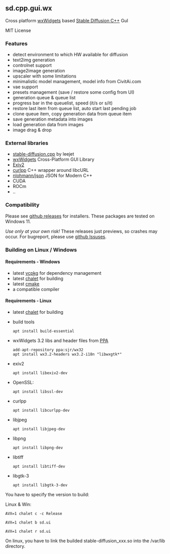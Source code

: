 ## sd.cpp.gui.wx

Cross platform [wxWidgets](https://www.wxwidgets.org/) based [ Stable Diffusion C++](https://github.com/leejet/stable-diffusion.cpp) GuI

MIT License

### Features

- detect environment to which HW available for diffusion
- text2img generation
- controlnet support
- image2image generation
- upscaler with some limitations
- minimalistic model management, model info from CivitAi.com
- vae support
- presets management (save / restore some config from UI)
- generation queue & queue list
- progress bar in the queuelist, speed (it/s or s/it)
- restore last item from queue list, auto start last pending job
- clone queue item, copy generation data from queue item
- save generation metadata into images
- load generation data from images
- image drag & drop

### External libraries

- [stable-diffusion.cpp](https://github.com/leejet/stable-diffusion.cpp) by leejet
- [wxWidgets](https://www.wxwidgets.org/) Cross-Platform GUI Library
- [Exiv2](https://github.com/Exiv2/exiv2)
- [curlpp](https://www.curlpp.org/) C++ wrapper around libcURL
- [nlohmann/json](https://github.com/nlohmann/json) JSON for Modern C++
- CUDA
- ROCm
- ..

### Compatibility

Please see [github releases](https://github.com/fszontagh/sd.cpp.gui.wx/releases) for installers. These packages are tested on Windows 11.

_Use only at your own risk!_
These releases just previews, so crashes may occur. For bugreport, please use [github Issuses](https://github.com/fszontagh/sd.cpp.gui.wx/issues).

### Building on Linux / Windows

#### Requirements - Windows

- latest [vcpkg](https://vcpkg.io/en/) for dependency management
- latest [chalet](https://www.chalet-work.space/download) for building
- latest [cmake](https://cmake.org/)
- a compatible compiler

#### Requirements - Linux

- latest [chalet](https://www.chalet-work.space/download) for building

- build tools

  ```
  apt install build-essential
  ```

- wxWidgets 3.2 libs and header files from [PPA](https://launchpad.net/~sjr/+archive/ubuntu/wx32)

  ```
  add-apt-repository ppa:sjr/wx32
  apt install wx3.2-headers wx3.2-i18n "libwxgtk*"
  ```

- exiv2

  ```
  apt install libexiv2-dev
  ```

- OpenSSL:

  ```
  apt install libssl-dev
  ```

- curlpp

  ```
  apt install libcurlpp-dev
  ```

- libjpeg

  ```
  apt install libjpeg-dev
  ```

- libpng

  ```
  apt install libpng-dev
  ```

- libtiff

  ```
  apt install libtiff-dev
  ```

- libgtk-3

  ```
  apt install libgtk-3-dev
  ```

You have to specify the version to build:

Linux & Win:

`AVX=1 chalet c -c Release`

`AVX=1 chalet b sd.ui`

`AVX=1 chalet r sd.ui`

On linux, you have to link the builded stable-diffusion_xxx.so into the /var/lib directory. 